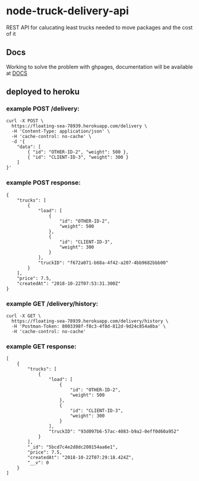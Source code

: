 # node-truck-delivery-api
REST API for calucating least trucks needed to move packages and the cost of it

## Docs
Working to solve the problem with ghpages, documentation will be available at [DOCS](https://wooojek.github.io/node-truck-delivery-api)

## deployed to heroku
### example POST /delivery:
```
curl -X POST \
  https://floating-sea-78939.herokuapp.com/delivery \
  -H 'Content-Type: application/json' \
  -H 'cache-control: no-cache' \
  -d '{
	"data": [
		{ "id": "OTHER-ID-2", "weight": 500 },
		{ "id": "CLIENT-ID-3", "weight": 300 }
	]
}'
```

### example POST response:
```
{
    "trucks": [
        {
            "load": [
                {
                    "id": "OTHER-ID-2",
                    "weight": 500
                },
                {
                    "id": "CLIENT-ID-3",
                    "weight": 300
                }
            ],
            "truckID": "f672a071-b68a-4f42-a207-4bb9682bbb00"
        }
    ],
    "price": 7.5,
    "createdAt": "2018-10-22T07:53:31.300Z"
}
```

### example GET /delivery/history:
```
curl -X GET \
  https://floating-sea-78939.herokuapp.com/delivery/history \
  -H 'Postman-Token: 8003398f-f8c3-4f8d-812d-9d24c854a8ba' \
  -H 'cache-control: no-cache'
```

### example GET response:
```
[
    {
        "trucks": [
            {
                "load": [
                    {
                        "id": "OTHER-ID-2",
                        "weight": 500
                    },
                    {
                        "id": "CLIENT-ID-3",
                        "weight": 300
                    }
                ],
                "truckID": "93d097b6-57ac-4083-b9a2-0eff0d60a952"
            }
        ],
        "_id": "5bcd7c4e2d8dc200154aa6e1",
        "price": 7.5,
        "createdAt": "2018-10-22T07:29:18.424Z",
        "__v": 0
    }
]
```